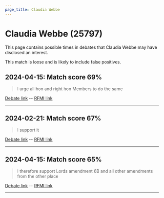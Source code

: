 ```yaml
---
page_title: Claudia Webbe
---
```


# Claudia Webbe  (25797)

This page contains possible times in debates that Claudia Webbe may have disclosed an interest.

This match is loose and is likely to include false positives. 



## 2024-04-15: Match score 69%

>I urge all hon and right hon Members to do the same

[Debate link](https://www.theyworkforyou.com/debates/?id=2024-04-15e.104.0)  --  [RFMI link](https://www.theyworkforyou.com/mp/25797/register)


---



## 2024-02-21: Match score 67%

>I support it

[Debate link](https://www.theyworkforyou.com/debates/?id=2024-02-21c.789.1)  --  [RFMI link](https://www.theyworkforyou.com/mp/25797/register)


---



## 2024-04-15: Match score 65%

>I therefore support Lords amendment 6B and all other amendments from the other place

[Debate link](https://www.theyworkforyou.com/debates/?id=2024-04-15e.104.0)  --  [RFMI link](https://www.theyworkforyou.com/mp/25797/register)


---

